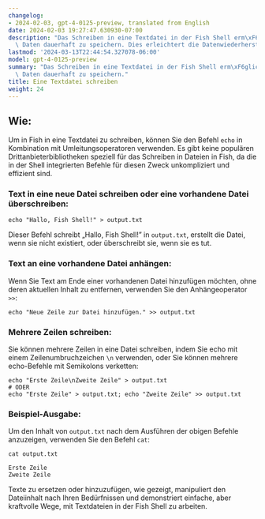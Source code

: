 ```yaml
---
changelog:
- 2024-02-03, gpt-4-0125-preview, translated from English
date: 2024-02-03 19:27:47.630930-07:00
description: "Das Schreiben in eine Textdatei in der Fish Shell erm\xF6glicht es Ihnen,\
  \ Daten dauerhaft zu speichern. Dies erleichtert die Datenwiederherstellung oder\u2026"
lastmod: '2024-03-13T22:44:54.327078-06:00'
model: gpt-4-0125-preview
summary: "Das Schreiben in eine Textdatei in der Fish Shell erm\xF6glicht es Ihnen,\
  \ Daten dauerhaft zu speichern."
title: Eine Textdatei schreiben
weight: 24
---
```


## Wie:
Um in Fish in eine Textdatei zu schreiben, können Sie den Befehl `echo` in Kombination mit Umleitungsoperatoren verwenden. Es gibt keine populären Drittanbieterbibliotheken speziell für das Schreiben in Dateien in Fish, da die in der Shell integrierten Befehle für diesen Zweck unkompliziert und effizient sind.

### Text in eine neue Datei schreiben oder eine vorhandene Datei überschreiben:
```fish
echo "Hallo, Fish Shell!" > output.txt
```
Dieser Befehl schreibt „Hallo, Fish Shell!” in `output.txt`, erstellt die Datei, wenn sie nicht existiert, oder überschreibt sie, wenn sie es tut.

### Text an eine vorhandene Datei anhängen:
Wenn Sie Text am Ende einer vorhandenen Datei hinzufügen möchten, ohne deren aktuellen Inhalt zu entfernen, verwenden Sie den Anhängeoperator `>>`:
```fish
echo "Neue Zeile zur Datei hinzufügen." >> output.txt
```

### Mehrere Zeilen schreiben:
Sie können mehrere Zeilen in eine Datei schreiben, indem Sie echo mit einem Zeilenumbruchzeichen `\n` verwenden, oder Sie können mehrere echo-Befehle mit Semikolons verketten:
```fish
echo "Erste Zeile\nZweite Zeile" > output.txt
# ODER
echo "Erste Zeile" > output.txt; echo "Zweite Zeile" >> output.txt
```

### Beispiel-Ausgabe:
Um den Inhalt von `output.txt` nach dem Ausführen der obigen Befehle anzuzeigen, verwenden Sie den Befehl `cat`:
```fish
cat output.txt
```
```plaintext
Erste Zeile
Zweite Zeile
```
Texte zu ersetzen oder hinzuzufügen, wie gezeigt, manipuliert den Dateiinhalt nach Ihren Bedürfnissen und demonstriert einfache, aber kraftvolle Wege, mit Textdateien in der Fish Shell zu arbeiten.
